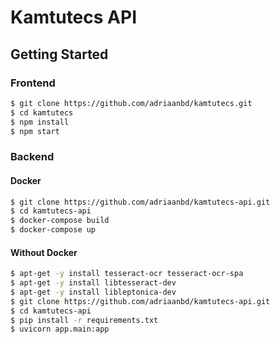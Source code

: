# Kamtutecs API

## Getting Started

### Frontend

```bash
$ git clone https://github.com/adriaanbd/kamtutecs.git
$ cd kamtutecs
$ npm install
$ npm start
```

### Backend

#### Docker

```bash
$ git clone https://github.com/adriaanbd/kamtutecs-api.git
$ cd kamtutecs-api
$ docker-compose build
$ docker-compose up
```

#### Without Docker

```bash
$ apt-get -y install tesseract-ocr tesseract-ocr-spa
$ apt-get -y install libtesseract-dev
$ apt-get -y install libleptonica-dev
$ git clone https://github.com/adriaanbd/kamtutecs-api.git
$ cd kamtutecs-api
$ pip install -r requirements.txt
$ uvicorn app.main:app
```
